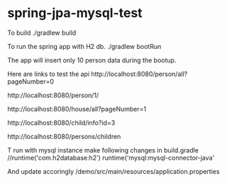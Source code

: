 # spring-jpa-mysql-test
To build
./gradlew build

To run the spring app with H2 db. 
./gradlew bootRun

The app will insert only 10 person data during the bootup.

Here are links to test the api
  http://localhost:8080/person/all?pageNumber=0

  http://localhost:8080/person/1/

  http://localhost:8080/house/all?pageNumber=1

  http://localhost:8080/child/info?id=3

  http://localhost:8080/persons/children

T run with mysql instance make following changes
in build.gradle
//runtime('com.h2database:h2')
runtime('mysql:mysql-connector-java'

And update accoringly /demo/src/main/resources/application.properties 
